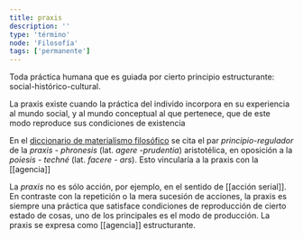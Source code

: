 ```yaml
---
title: praxis
description: ''
type: 'término'
node: 'Filosofía'
tags: ['permanente']
---
```


Toda práctica humana que es guiada por cierto principio estructurante: social-histórico-cultural.

La praxis existe cuando la práctica del individo incorpora en su experiencia al mundo social, y al mundo conceptual al que pertenece, que de este modo reproduce sus condiciones de existencia

En el [diccionario de materialismo filosófico](http://www.filosofia.org/filomat/df236.htm) se cita el par *principio-regulador* de la *praxis - phronesis* (lat. *agere -prudentia*) aristotélica, en oposición a la *poiesis - techné* (lat. *facere - ars*). Esto vincularía a la praxis con la [[agencia]]

La *praxis* no es sólo acción, por ejemplo, en el sentido de [[acción serial]]. En contraste con la repetición o la mera sucesión de acciones, la praxis es siempre una práctica que satisface condiciones de reproducción de cierto estado de cosas, uno de los principales es el modo de producción. La praxis se expresa como [[agencia]] estructurante.
